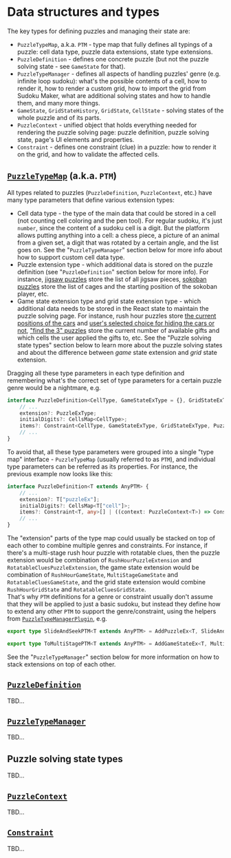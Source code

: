 # Data structures and types

The key types for defining puzzles and managing their state are:

- `PuzzleTypeMap`, a.k.a. `PTM` - type map that fully defines all typings of a puzzle:
  cell data type, puzzle data extensions, state type extensions.
- `PuzzleDefinition` - defines one concrete puzzle (but not the puzzle solving state - see `GameState` for that).
- `PuzzleTypeManager` - defines all aspects of handling puzzles' genre (e.g. infinite loop sudoku):
  what's the possible contents of a cell, how to render it, how to render a custom grid, how to import the grid from Sudoku Maker,
  what are additional solving states and how to handle them, and many more things.
- `GameState`, `GridStateHistory`, `GridState`, `CellState` - solving states of the whole puzzle and of its parts.
- `PuzzleContext` - unified object that holds everything needed for rendering the puzzle solving page:
  puzzle definition, puzzle solving state, page's UI elements and properties.
- `Constraint` - defines one constraint (clue) in a puzzle: how to render it on the grid, and how to validate the affected cells.

## [`PuzzleTypeMap`](../src/types/puzzle/PuzzleTypeMap.ts) (a.k.a. `PTM`)

All types related to puzzles (`PuzzleDefinition`, `PuzzleContext`, etc.) have many type parameters that define various extension types:

- Cell data type - the type of the main data that could be stored in a cell (not counting cell coloring and the pen tool).
  For regular sudoku, it's just `number`, since the content of a sudoku cell is a digit.
  But the platform allows putting anything into a cell: a chess piece, a picture of an animal from a given set,
  a digit that was rotated by a certain angle, and the list goes on.
  See the "`PuzzleTypeManager`" section below for more info about how to support custom cell data type.
- Puzzle extension type - which additional data is stored on the puzzle definition (see "`PuzzleDefinition`" section below for more info).
  For instance, [jigsaw puzzles](../src/puzzleTypes/jigsaw/types/JigsawPuzzleEx.ts) store the list of all jigsaw pieces,
  [sokoban puzzles](../src/puzzleTypes/sokoban/types/SokobanPuzzleExtension.ts)
  store the list of cages and the starting position of the sokoban player, etc.
- Game state extension type and grid state extension type -
  which additional data needs to be stored in the React state to maintain the puzzle solving page.
  For instance, rush hour puzzles store [the current positions of the cars](../src/puzzleTypes/rush-hour/types/RushHourGridState.ts)
  and [user's selected choice for hiding the cars or not](../src/puzzleTypes/rush-hour/types/RushHourGameState.ts),
  ["find the 3" puzzles](../src/puzzleTypes/find3/types/Find3GridState.ts) store the current number of available gifts
  and which cells the user applied the gifts to, etc.
  See the "Puzzle solving state types" section below to learn more about the puzzle solving states
  and about the difference between _game_ state extension and _grid_ state extension.

Dragging all these type parameters in each type definition and
remembering what's the correct set of type parameters for a certain puzzle genre would be a nightmare, e.g.

```typescript
interface PuzzleDefinition<CellType, GameStateExType = {}, GridStateExType = {}, PuzzleExType = {}> {
    // ...
    extension?: PuzzleExType;
    initialDigits?: CellsMap<CellType>;
    items?: Constraint<CellType, GameStateExType, GridStateExType, PuzzleExType, any>[] | ((context: PuzzleContext<CellType, GameStateExType, GridStateExType, PuzzleExType>) => Constraint<CellType, GameStateExType, GridStateExType, PuzzleExType, any>[]);
    // ...
}
```

To avoid that, all these type parameters were grouped into a single "type map" interface - `PuzzleTypeMap` (usually referred to as `PTM`),
and individual type parameters can be referred as its properties.
For instance, the previous example now looks like this:

```typescript
interface PuzzleDefinition<T extends AnyPTM> {
    // ...
    extension?: T["puzzleEx"];
    initialDigits?: CellsMap<T["cell"]>;
    items?: Constraint<T, any>[] | ((context: PuzzleContext<T>) => Constraint<T, any>[]);
    // ...
}
```

The "extension" parts of the type map could usually be stacked on top of each other
to combine multiple genres and constraints.
For instance, if there's a multi-stage rush hour puzzle with rotatable clues,
then the puzzle extension would be combination of `RushHourPuzzleExtension` and `RotatableCluesPuzzleExtension`,
the game state extension would be combination of `RushHourGameState`, `MultiStageGameState` and `RotatableCluesGameState`,
and the grid state extension would combine `RushHourGridState` and `RotatableCluesGridState`.  
That's why `PTM` definitions for a genre or constraint usually don't assume that they will be applied to just a basic sudoku,
but instead they define how to extend any other `PTM` to support the genre/constraint,
using the helpers from [`PuzzleTypeManagerPlugin`](../src/types/puzzle/PuzzleTypeManagerPlugin.ts), e.g.

```typescript
export type SlideAndSeekPTM<T extends AnyPTM> = AddPuzzleEx<T, SlideAndSeekPuzzleExtension>;

export type ToMultiStagePTM<T extends AnyPTM> = AddGameStateEx<T, MultiStageGameState>;
```

See the "`PuzzleTypeManager`" section below for more information on how to stack extensions on top of each other.

## [`PuzzleDefinition`](../src/types/puzzle/PuzzleDefinition.ts)

TBD...

## [`PuzzleTypeManager`](../src/types/puzzle/PuzzleTypeManager.ts)

TBD...

## Puzzle solving state types

TBD...

## [`PuzzleContext`](../src/types/puzzle/PuzzleContext.ts)

TBD...

## [`Constraint`](../src/types/puzzle/Constraint.ts)

TBD...
